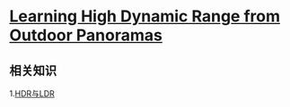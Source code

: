 # [Learning High Dynamic Range from Outdoor Panoramas](https://arxiv.org/abs/1703.10200)
## 相关知识 
  1.[HDR与LDR](https://www.douban.com/group/topic/5497946/)
